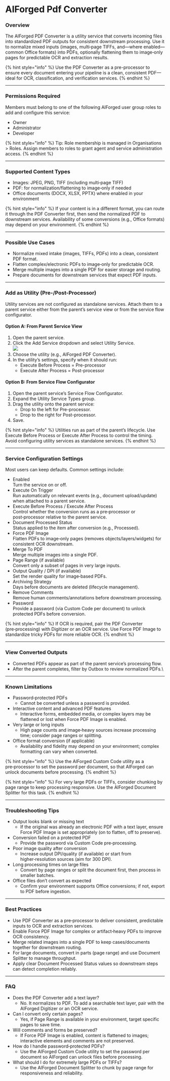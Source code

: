 # AIForged Pdf Converter

### Overview

The AIForged PDF Converter is a utility service that converts incoming files into standardized PDF outputs for consistent downstream processing. Use it to normalize mixed inputs (images, multi‑page TIFFs, and—where enabled—common Office formats) into PDFs, optionally flattening them to image‑only pages for predictable OCR and extraction results.

{% hint style="info" %}
Use the PDF Converter as a pre-processor to ensure every document entering your pipeline is a clean, consistent PDF—ideal for OCR, classification, and verification services.
{% endhint %}

***

### Permissions Required

Members must belong to one of the following AIForged user group roles to add and configure this service:

* Owner
* Administrator
* Developer

{% hint style="info" %}
Tip: Role membership is managed in Organisations > Roles. Assign members to roles to grant agent and service administration access.
{% endhint %}

***

### Supported Content Types

* Images: JPEG, PNG, TIFF (including multi‑page TIFF)
* PDF: for normalization/flattening to image‑only if needed
* Office documents (DOCX, XLSX, PPTX) where enabled in your environment

{% hint style="info" %}
If your content is in a different format, you can route it through the PDF Converter first, then send the normalized PDF to downstream services. Availability of some conversions (e.g., Office formats) may depend on your environment.
{% endhint %}

***

### Possible Use Cases

* Normalize mixed intake (images, TIFFs, PDFs) into a clean, consistent PDF format.
* Flatten complex/electronic PDFs to image‑only for predictable OCR.
* Merge multiple images into a single PDF for easier storage and routing.
* Prepare documents for downstream services that expect PDF inputs.

***

### Add as Utility (Pre-/Post-Processor)

Utility services are not configured as standalone services. Attach them to a parent service either from the parent’s service view or from the service flow configurator.

#### Option A: From Parent Service View

1. Open the parent service.
2. Click the Add Service dropdown and select Utility Service.\
   ![](<(../../assets/image (288).png>)&#x20;
3. Choose the utility (e.g., AIForged PDF Converter).
4. In the utility’s settings, specify when it should run:
   * Execute Before Process = Pre-processor
   * Execute After Process = Post-processor

#### Option B: From Service Flow Configurator

1. Open the parent service’s Service Flow Configurator.
2. Expand the Utility Service Types group.&#x20;
3. Drag the utility onto the parent service:
   * Drop to the left for Pre-processor.
   * Drop to the right for Post-processor.&#x20;
4. Save.

{% hint style="info" %}
Utilities run as part of the parent’s lifecycle. Use Execute Before Process or Execute After Process to control the timing. Avoid configuring utility services as standalone services.
{% endhint %}

***

### Service Configuration Settings

Most users can keep defaults. Common settings include:

* Enabled\
  Turn the service on or off.
* Execute On Trigger\
  Run automatically on relevant events (e.g., document upload/update) when attached to a parent service.
* Execute Before Process / Execute After Process\
  Control whether the conversion runs as a pre‑processor or post‑processor relative to the parent service.
* Document Processed Status\
  Status applied to the item after conversion (e.g., Processed).
* Force PDF Image\
  Flatten PDFs to image‑only pages (removes objects/layers/widgets) for consistent OCR downstream.
* Merge To PDF\
  Merge multiple images into a single PDF.
* Page Range (if available)\
  Convert only a subset of pages in very large inputs.
* Output Quality / DPI (if available)\
  Set the render quality for image‑based PDFs.
* Archiving Strategy\
  Days before documents are deleted (lifecycle management).
* Remove Comments\
  Remove human comments/annotations before downstream processing.
* Password\
  Provide a password (via Custom Code per document) to unlock protected PDFs before conversion.

{% hint style="info" %}
If OCR is required, pair the PDF Converter (pre‑processing) with Digitizer or an OCR service. Use Force PDF Image to standardize tricky PDFs for more reliable OCR.
{% endhint %}

***

### View Converted Outputs

* Converted PDFs appear as part of the parent service’s processing flow.
* After the parent completes, filter by Outbox to review normalized PDFs.\


***

### Known Limitations

* Password‑protected PDFs
  * Cannot be converted unless a password is provided.
* Interactive content and advanced PDF features
  * Interactive forms, embedded media, or complex layers may be flattened or lost when Force PDF Image is enabled.
* Very large or long inputs
  * High page counts and image‑heavy sources increase processing time; consider page ranges or splitting.
* Office format conversion (if applicable)
  * Availability and fidelity may depend on your environment; complex formatting can vary when converted.

{% hint style="info" %}
Use the AIForged Custom Code utility as a pre‑processor to set the password per document, so that AIForged can unlock documents before processing.
{% endhint %}

{% hint style="info" %}
For very large PDFs or TIFFs, consider chunking by page range to keep processing responsive. Use the AIForged Document Splitter for this task.
{% endhint %}

***

### Troubleshooting Tips

* Output looks blank or missing text
  * If the original was already an electronic PDF with a text layer, ensure Force PDF Image is set appropriately (on to flatten, off to preserve).
* Conversion failed on a protected PDF
  * Provide the password via Custom Code pre‑processing.
* Poor image quality after conversion
  * Increase output DPI/quality (if available) or start from higher‑resolution sources (aim for 300 DPI).
* Long processing times on large files
  * Convert by page ranges or split the document first, then process in smaller batches.
* Office files don’t convert as expected
  * Confirm your environment supports Office conversions; if not, export to PDF before ingestion.

***

### Best Practices

* Use PDF Converter as a pre‑processor to deliver consistent, predictable inputs to OCR and extraction services.
* Enable Force PDF Image for complex or artifact‑heavy PDFs to improve OCR consistency.
* Merge related images into a single PDF to keep cases/documents together for downstream routing.
* For large documents, convert in parts (page range) and use Document Splitter to manage throughput.
* Apply clear Document Processed Status values so downstream steps can detect completion reliably.

***

### FAQ

* Does the PDF Converter add a text layer?
  * No. It normalizes to PDF. To add a searchable text layer, pair with the AIForged Digitizer or an OCR service.
* Can I convert only certain pages?
  * Yes, if Page Range is available in your environment, target specific pages to save time.
* Will comments and forms be preserved?
  * If Force PDF Image is enabled, content is flattened to images; interactive elements and comments are not preserved.
* How do I handle password‑protected PDFs?
  * Use the AIForged Custom Code utility to set the password per document so AIForged can unlock files before processing.
* What should I do for extremely large PDFs or TIFFs?
  * Use the AIForged Document Splitter to chunk by page range for responsiveness and reliability.

